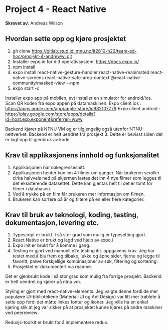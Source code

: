 # Project 4 - React Native

**Skrevet av**: Andreas Wilson

## Hvordan sette opp og kjøre prosjektet

1. git clone https://gitlab.stud.idi.ntnu.no/it2810-h20/team-ad-hoc/prosjekt-4-andrewwi.git
2. Installer expo.io for ditt operativsystem. https://docs.expo.io/
3. npm install
4. expo install react-native-gesture-handler react-native-reanimated react-native-screens react-native-safe-area-context @react-native-community/masked-view --npm
5. expo start -c

Installer expo app på mobilen, evt installer en simulator for android/ios. 
Scan QR koden fra expo appen på datamaskinen.
Expo client ios : https://apps.apple.com/app/apple-store/id982107779
Expo client android : https://play.google.com/store/apps/details?id=host.exp.exponent&referrer=www

Backend kjører på NTNU VM og er tilgjengelig også utenfor NTNU-nettverket.
Backend er helt uendret fra prosjekt 3. Dette er bevisst siden det er lagt opp
til gjenbruk av kode.

## Krav til applikasjonens innhold og funksjonalitet

1. Applikasjonen har søkegrensesnitt.
2. Applikasjonen henter kun inn 4 filmer om ganger. Når brukeren scroller cirka halvveis ned på skjermen lastes det inn 4 nye filmer som
   legges til det eksisterende datasettet. Dette kan gjentas helt til det er tomt for filmer i databasen.
3. Ved å trykke på en film får brukeren mer informasjon om filmen.
4. Brukeren kan sortere på år og filtere på en eller flere kategorier.

## Krav til bruk av teknologi, koding, testing, dokumentasjon, levering etc.

1. Typescript er brukt. I så stor grad som mulig er typesetting gjort.
2. React Native er brukt og lagd ved hjelp av expo.i
3. Expo init er brukt for å komme i gang.
4. Testing er gjort ved manuell e2e testing iht. oppgavens krav. Jeg har testet med å bla frem og tilbake,
   lukke og åpne sider, fjerne og legge til favoritt, prøve forskjellige kombinasjoner av søk, filtering og sortering.
5. Prosjektet er dokumentert via readme.

Det er gjenbrukt kode i så stor grad som mulig fra forrige prosjekt. Backend er helt uendret og kjører på ntnu vm.

Styling er gjort med react-native-elements. Jeg valgte denne fordi de mer populære UI-bibliotekene
(Material-UI og Ant Design) var litt mer trøblete å sette opp fordi det måtte linkes fonter og ikoner.
Jeg ville ha en enkel kjøring slik at jeg var sikker på at prosjektet kunne kjøres på andre maskiner ved peerreview.

Reduxjs-toolkit er brukt for å implementere redux.
